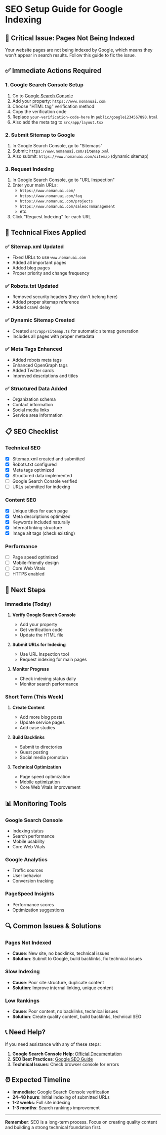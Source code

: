 # SEO Setup Guide for Google Indexing

## 🚨 **Critical Issue: Pages Not Being Indexed**

Your website pages are not being indexed by Google, which means they won't appear in search results. Follow this guide to fix the issue.

## ✅ **Immediate Actions Required**

### 1. **Google Search Console Setup**

1. Go to [Google Search Console](https://search.google.com/search-console)
2. Add your property: `https://www.nomanuai.com`
3. Choose "HTML tag" verification method
4. Copy the verification code
5. Replace `your-verification-code-here` in `public/google1234567890.html`
6. Also add the meta tag to `src/app/layout.tsx`

### 2. **Submit Sitemap to Google**

1. In Google Search Console, go to "Sitemaps"
2. Submit: `https://www.nomanuai.com/sitemap.xml`
3. Also submit: `https://www.nomanuai.com/sitemap` (dynamic sitemap)

### 3. **Request Indexing**

1. In Google Search Console, go to "URL Inspection"
2. Enter your main URLs:
   - `https://www.nomanuai.com/`
   - `https://www.nomanuai.com/faq`
   - `https://www.nomanuai.com/projects`
   - `https://www.nomanuai.com/salescrmmanagement`
   - etc.
3. Click "Request Indexing" for each URL

## 🔧 **Technical Fixes Applied**

### ✅ **Sitemap.xml Updated**

- Fixed URLs to use `www.nomanuai.com`
- Added all important pages
- Added blog pages
- Proper priority and change frequency

### ✅ **Robots.txt Updated**

- Removed security headers (they don't belong here)
- Added proper sitemap reference
- Added crawl delay

### ✅ **Dynamic Sitemap Created**

- Created `src/app/sitemap.ts` for automatic sitemap generation
- Includes all pages with proper metadata

### ✅ **Meta Tags Enhanced**

- Added robots meta tags
- Enhanced OpenGraph tags
- Added Twitter cards
- Improved descriptions and titles

### ✅ **Structured Data Added**

- Organization schema
- Contact information
- Social media links
- Service area information

## 📋 **SEO Checklist**

### **Technical SEO**

- [x] Sitemap.xml created and submitted
- [x] Robots.txt configured
- [x] Meta tags optimized
- [x] Structured data implemented
- [ ] Google Search Console verified
- [ ] URLs submitted for indexing

### **Content SEO**

- [x] Unique titles for each page
- [x] Meta descriptions optimized
- [x] Keywords included naturally
- [x] Internal linking structure
- [x] Image alt tags (check existing)

### **Performance**

- [ ] Page speed optimized
- [ ] Mobile-friendly design
- [ ] Core Web Vitals
- [ ] HTTPS enabled

## 🚀 **Next Steps**

### **Immediate (Today)**

1. **Verify Google Search Console**

   - Add your property
   - Get verification code
   - Update the HTML file

2. **Submit URLs for Indexing**

   - Use URL Inspection tool
   - Request indexing for main pages

3. **Monitor Progress**
   - Check indexing status daily
   - Monitor search performance

### **Short Term (This Week)**

1. **Create Content**

   - Add more blog posts
   - Update service pages
   - Add case studies

2. **Build Backlinks**

   - Submit to directories
   - Guest posting
   - Social media promotion

3. **Technical Optimization**
   - Page speed optimization
   - Mobile optimization
   - Core Web Vitals improvement

## 📊 **Monitoring Tools**

### **Google Search Console**

- Indexing status
- Search performance
- Mobile usability
- Core Web Vitals

### **Google Analytics**

- Traffic sources
- User behavior
- Conversion tracking

### **PageSpeed Insights**

- Performance scores
- Optimization suggestions

## 🔍 **Common Issues & Solutions**

### **Pages Not Indexed**

- **Cause**: New site, no backlinks, technical issues
- **Solution**: Submit to Google, build backlinks, fix technical issues

### **Slow Indexing**

- **Cause**: Poor site structure, duplicate content
- **Solution**: Improve internal linking, unique content

### **Low Rankings**

- **Cause**: Poor content, no backlinks, technical issues
- **Solution**: Create quality content, build backlinks, technical SEO

## 📞 **Need Help?**

If you need assistance with any of these steps:

1. **Google Search Console Help**: [Official Documentation](https://support.google.com/webmasters/)
2. **SEO Best Practices**: [Google SEO Guide](https://developers.google.com/search/docs)
3. **Technical Issues**: Check browser console for errors

## ⏰ **Expected Timeline**

- **Immediate**: Google Search Console verification
- **24-48 hours**: Initial indexing of submitted URLs
- **1-2 weeks**: Full site indexing
- **1-3 months**: Search rankings improvement

---

**Remember**: SEO is a long-term process. Focus on creating quality content and building a strong technical foundation first.
